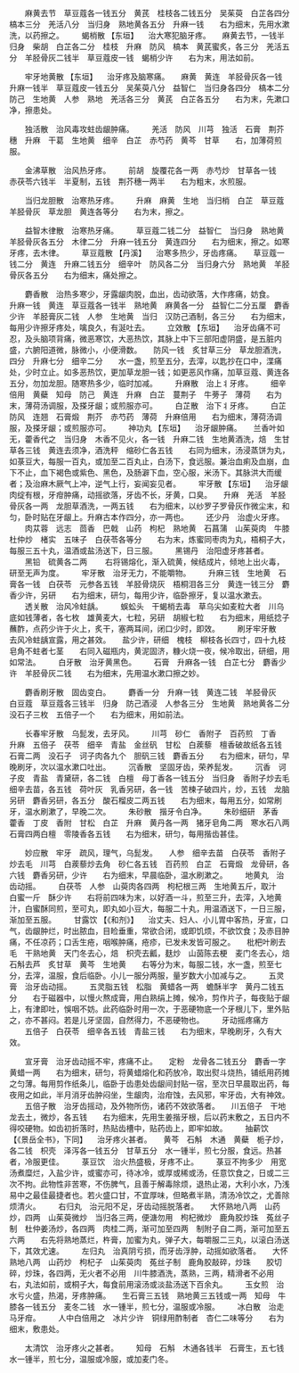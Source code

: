 <!-- { "loadSidebar": true } -->
　　麻黄去节　草豆蔻各一钱五分　黄芪　桂枝各二钱五分　吴茱萸　白芷各四分　槁本三分　羌活八分　当归身　熟地黄各五分　升麻一钱　　右为细末，先用水漱洗，以药擦之。
　　蝎梢散 【东垣】 　治大寒犯脑牙疼。　　麻黄去节，一钱半　归身　柴胡　白芷各二分　桂枝　升麻　防风　槁本　黄芪蜜炙，各三分　羌活五分　羊胫骨灰二钱半　草豆蔻皮一钱　蝎梢少许　　右为末，用法如前。

　　牢牙地黄散 【东垣】 　治牙疼及脑寒痛。　　麻黄　黄连　羊胫骨灰各一钱　升麻一钱半　草豆蔻皮一钱五分　吴茱萸八分　益智仁　当归身各四分　槁本二分防己　生地黄　人参　熟地　羌活各三分　黄芪　白芷各五分　　右为末，先漱口净，擦患处。

　　独活散　治风毒攻蛀齿龈肿痛。
　　羌活　防风　川芎　独活　石膏　荆芥穗　升麻　干葛　生地黄　细辛　白芷　赤芍药　黄芩　甘草　　右，加薄荷煎服。

　　金沸草散　治风热牙疼。
　　前胡　旋覆花各一两　赤芍炒　甘草各一钱　赤茯苓六钱半　半夏制，五钱　荆芥穗一两半　　右为粗末，水煎服。

　　当归龙胆散　治寒热牙疼。
　　升麻　麻黄　生地　当归梢　白芷　草豆蔻　羊胫骨灰　草龙胆　黄连各等分　　右为末，擦之。

　　益智木律散　治寒热牙痛。
　　草豆蔻二钱二分　益智仁　当归身　熟地黄　羊胫骨灰各五分　木律二分　升麻一钱五分　黄连四分　　右为细末，擦之。如寒牙疼，去木律。
　　草豆蔻散 【丹溪】 　治寒多热少，牙齿疼痛。　　草豆蔻一钱二分　黄连　升麻二钱五分　细辛叶　防风各二分　当归身六分　熟地黄　羊胫骨灰各五分　　右为细末，痛处擦之。

　　麝香散　治热多寒少，牙露龈肉脱，血出，齿动欲落，大作疼痛，妨食。　　升麻一钱　黄连　草豆蔻各一钱半　熟地黄　麻黄各一分　益智仁二分五厘　麝香少许　羊胫膏灰二钱　人参　生地黄　当归　汉防己酒制，各三分　　右为细末，每用少许擦牙疼处，噙良久，有涎吐去。
　　立效散 【东垣】 　治牙齿痛不可忍，及头脑项背痛，微恶寒饮，大恶热饮，其脉上中下三部阳虚阴盛，是五脏内盛，六腑阳道微，脉微小，小便滑数。　　防风一钱　炙甘草三分　草龙胆酒洗，四分　升麻七分　细辛二分　　水一盏，煎至五分，去滓，以匙抄在口中，渫痛处，少时立止。如多恶热饮，更加草龙胆一钱；如更恶风作痛，加草豆蔻、黄连各五分，勿加龙胆。随寒热多少，临时加减。
　　升麻散　治上丬牙疼。
　　细辛倍用　黄蘗　知母　防己　黄连　升麻　白芷　蔓荆子　牛蒡子　薄荷　　右为末，薄荷汤调服，及搽牙龈；或煎服亦可。
　　白芷散　治下丬牙疼。
　　白芷　防风　连翘　石膏煅　荆芥　赤芍药　薄荷　升麻倍用　　右为细末，薄荷汤调服，及搽牙龈；或煎服亦可。
　　神功丸 【东垣】 　治牙龈肿痛。　　兰香叶如无，藿香代之　当归身　木香不见火，各一钱　升麻二钱　生地黄酒洗，焙　生甘草各三钱　黄连去须净，酒洗秤　缩砂仁各五钱　　右同为细末，汤浸蒸饼为丸，如菉豆大，每服一百丸，或加至二百丸止，白汤下，食远服。兼治血痢及血崩，血下不止，血下褐色或紫色、黑色，及肠澼下血，空心服，米汤下。其脉洪大而缓者；及治麻木厥气上冲，逆气上行，妄闻妄见者。
　　牢牙散 【东垣】 　治牙龈肉绽有根，牙疳肿痛，动摇欲落，牙齿不长，牙黄，口臭。　　升麻　羌活　羊胫骨灰各一两　龙胆草酒洗，一两五钱　　右为细末，以纱罗子罗骨灰作微尘末，和匀，卧时贴在牙龈上。升麻古本作四分，亦一两也。
　　还少丹　治虚火牙疼。
　　肉苁蓉　远志　茴香　巴戟　山药　枸杞　熟地黄　石菖蒲　山茱萸肉　牛膝　杜仲炒　楮实　五味子　白茯苓各等分　　右为末，炼蜜同枣肉为丸，梧桐子大，每服三五十丸，温酒或盐汤送下，日三服。
　　黑锡丹　治阳虚牙疼甚者。
　　黑铅　硫黄各二两
　　右将锡熔化，渐入硫黄，候结成片，倾地上出火毒，研至无声为度。
　　牢牙散　治牙无力，不能嚼物。
　　升麻三钱　生地黄　石膏各一钱　白茯苓　元参各五钱　羊胫骨烧灰　梧桐泪各三分　黄连一钱三分　麝香少许，另研　　右为细末，研匀，每用少许，临卧擦牙，复以温水漱去。
　　透关散　治风冷蛀龋。
　　蜈蚣头　干蝎梢去毒　草乌尖如麦粒大者　川乌底如钱薄者，各七枚　雄黄麦大，七粒，另研　胡椒七粒　　右为细末，用纸捻子蘸酢，点药少许于火上，炙干，塞两耳间，闭口少时，即效。
　　刷牙牢牙散　去风冷蛀龋宣露，用之甚效。　　盐少许，研细　槐枝　柳枝各长四寸，四十九枝　皂角不蛀者七茎　　右同入磁瓶内，黄泥固济，糠火烧一夜，候冷取出，研细，用如常法。
　　白牙散　治牙黄黑色。
　　石膏　升麻各一钱　白芷七分　麝香少许　羊胫骨灰二钱　　右为细末，先用温水漱口擦之妙。

　　麝香刷牙散　固齿变白。
　　麝香一分　升麻一钱　黄连二钱　羊胫骨灰　白豆蔻　草豆蔻各三钱半　归身　防己酒浸　人参各三分　生地黄　熟地黄各二分　没石子三枚　五倍子一个　　右为细末，用如前法。

　　长春牢牙散　乌髭发，去牙风。
　　川芎　砂仁　香附子　百药煎　丁香　升麻　五倍子　茯苓　细辛　青盐　金丝矾　甘松　白蒺藜　檀香破故纸各五钱　石膏二两　没石子　诃子肉各九个　胆矾三钱　麝香五分　　右为细末，研匀，早晚刷牙，次以温水漱口吐出。
　　沉香散　坚固牙齿，荣养髭发。
　　沉香　诃子皮　青盐　青黛研，各二钱　白檀　母丁香各一钱五分　当归身　香附子炒去毛　细辛去苗，各五钱　荷叶灰　乳香另研，各一钱　苦楝子破四片，炒，五钱　龙脑另研　麝香另研，各五分　酸石榴皮二两五钱　　右为细末，每用五分，如常刷牙，温水刷漱了，早晚二次。
　　朱砂散　揩牙令白净。
　　朱砂细研　茅香　藿香　丁皮　香附　甘松　白芷　升麻　黄丹各一两　猪牙皂角二两　寒水石八两　石膏四两白檀　零陵香各五钱　　右为细末，研匀，每用揩齿甚佳。

　　妙应散　牢牙　疏风，理气，乌髭发。　　人参　细辛去苗　白茯苓　香附子炒去毛　川芎　白蒺藜炒去角　砂仁各五钱　百药煎　白芷　石膏煅　龙骨研，各六钱　麝香另研，少许　　右为细末，早晨临卧，温水刷漱之。
　　地黄丸　治齿动摇。
　　白茯苓　人参　山萸肉各四两　枸杞根三两　生地黄五斤，取汁　白蜜一斤　酥少许　　右将前四味为末，以好酒一斗，煎至三升，去滓，入地黄汁，白蜜酥同煎，至可丸，即丸如小豆大，每服二十丸，用温酒送下，一日三服，渐加至五服。
　　甘露饮 【《和剂》】 　治丈夫、妇人、小儿胃中客热，牙宣，口气，齿龈肿烂，时出脓血，目睑垂重，常欲合闭，或即饥烦，不欲饮食；及赤目肿痛，不任凉药；口舌生疮，咽喉肿痛，疮疹，已发未发皆可服之。　　枇杷叶刷去毛　干熟地黄　天门冬去心，焙　枳壳去瓤，麸炒　山茵陈去梗　麦门冬去心，焙　石斛去芦　炙甘草　黄芩　生地黄　　右等分为末，每服二钱，水一盏，煎至七分，去滓，温服，食后临卧。小儿一服分两服，量岁数大小加减与之。
　　五灵膏　治牙齿动摇。
　　五灵脂五钱　松脂　黄蜡各一两　蟾酥半字　黄丹二钱五分　　右于磁器中，以慢火熬成膏，用白熟绢上摊，候冷，剪作片子，每夜贴于龈上，有津即吐，悞咽不妨。此药临卧时用一次，于恶硬物底一个牙根儿下，里外贴之，亦不甚闷。若是儿牙坚固，自然得力，不恶硬物也。
　　牙动摇疼痛方
　　五倍子　白茯苓　细辛各五钱　青盐三钱　　右为细末，早晚刷牙，久有大效。

　　宣牙膏　治牙齿动摇不牢，疼痛不止。　　定粉　龙骨各二钱五分　麝香一字　黄蜡一两　　右为细末，研匀，将黄蜡熔化和药放冷，取出熨斗烧热，铺纸用药摊之匀薄。每用剪作纸条儿，临卧于齿患处齿龈间封贴一宿，至次日早晨取出药，每夜用之如此，半月消牙齿肿闷坐，生龈肉，治疳蚀，去风邪，牢牙齿，大有神效。
　　五倍子散　治牙齿摇动，及外物所伤，诸药不效欲落者。　　川五倍子　干地龙去土，微炒，各五钱　　右为细末，先用生姜揩牙根，后以药末敷之，五日内不得咬硬物。如齿初折落时，热贴齿槽中，贴药齿上，即牢如故。
　　抽薪饮 【《景岳全书》，下同】 　治牙疼火甚者。　　黄芩　石斛　木通　黄蘗　栀子炒，各二钱　枳壳　泽泻各一钱五分　甘草五分　水一锺半，煎七分服，食远。热甚者，冷服更佳。
　　菉豆饮　治火热盛极，牙疼不止。
　　菉豆不拘多少　用宽汤煮糜烂，入盐少许，或蜜亦可，待冰冷，或厚或稀或汤，任意饮食之，日或二三次不拘。此物性非苦寒，不伤脾气，且善于解毒除烦，退热止渴，大利小水，乃浅易中之最佳最捷者也。若火盛口甘，不宜厚味，但略煮半熟，清汤冷饮之，尤善除烦清火。
　　右归丸　治元阳不足，牙齿动摇脱落者。　　大怀熟地八两　山药炒，四两　山茱萸微炒　当归各三两，便溏勿用　枸杞微炒　鹿角胶炒珠　菟丝子制　杜仲姜汤炒，各四两　肉桂二两，渐可加至四两　制附子自二两，渐可加至五六两　　右先将熟地蒸烂，杵膏，加蜜为丸，弹子大，每嚼服二三丸，以滚白汤送下，其效尤速。
　　左归丸　治真阴亏损，而牙齿浮肿，动摇如欲落者。　　大怀熟地八两　山药炒　枸杞子　山茱萸肉　菟丝子制　鹿角胶敲碎，炒珠　　胶切碎，炒珠，各四两，无火者不必用　川牛膝酒洗，蒸熟，三两，精滑者不必用　　右，丸法如前，或桐子大，每食前用滚汤或淡盐汤送下百余丸。
　　玉女煎　治水亏火盛，热渴，牙疼肿痛。　　生石膏三五钱　熟地黄三五钱或一两　知母　牛膝各一钱五分　麦冬二钱　水一锺半，煎七分，温服或冷服。
　　冰白散　治走马牙疳。
　　人中白倍用之　冰片少许　铜绿用酢制者　杏仁二味等分　　右为细末，敷患处。

　　太清饮　治牙疼火之甚者。
　　知母　石斛　木通各钱半　石膏生，五七钱　水一锺半，煎七分，温服或冷服，或加麦门冬。
